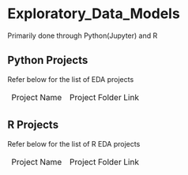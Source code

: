 <h1>Exploratory_Data_Models</h1>
<p>Primarily done through Python(Jupyter) and R</p>

<h2>Python Projects</h2>
<p>Refer below for the list of EDA projects</p>
<table>
  <thead>
    <tr>
      <td>Project Name</td>
      <td>Project Folder Link</td>
    </tr>
  </thead>
</table>

###
<h2>R Projects</h2>
<p>Refer below for the list of R EDA projects</p>
<table>
  <thead>
    <tr>
      <td>Project Name</td>
      <td>Project Folder Link</td>
    </tr>
  </thead>
</table>
